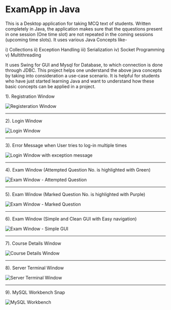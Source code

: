 # ExamApp in Java

This is a Desktop application for taking MCQ text of students. Written completely in Java, the application makes sure that the qquestions present in one session (One time slot) are not repeated in the coming sessions (upcoming time slots). It uses various Java Concepts like-

i)    Collections
ii)   Exception Handling 
iii)  Serialization
iv)   Socket Programming
v)    Multithreading

It uses Swing for GUI and Mysql for Database, to which connection is done through JDBC. This project helps one understand the above java concepts by taking into consideration a use-case scenario. It is helpful for students who have just started learning Java and want to understand how these basic concepts can be applied in a project.


1). Registration Window

<img src="Screenshots/Register.png" alt="Registeration Window" class="inline"/><hr>

2). Login Window

<img src="Screenshots/Login1.png" alt="Login Window" class="inline"/><hr>

3). Error Message when User tries to log-in multiple times

<img src="Screenshots/Login2.png" alt="Login Window with exception message" class="inline"/><hr>

4). Exam Window (Attempted Question No. is highlighted with Green)

<img src="Screenshots/ExamWindow1.png" alt="Exam Window - Attempted Question" class="inline"/><hr>

5). Exam Window (Marked Question No. is highlighted with Purple)

<img src="Screenshots/ExamWindow2.png" alt="Exam Window - Marked Question" class="inline"/><hr>

6). Exam Window (Simple and Clean GUI with Easy navigation)

<img src="Screenshots/ExamWindow3.png" alt="Exam Window - Simple GUI" class="inline"/><hr>

7). Course Details Window

<img src="Screenshots/CourseDetails.png" alt="Course Details Window" class="inline"/><hr>

8). Server Terminal Window

<img src="Screenshots/ServerTerminal.png" alt="Server Terminal Window" class="inline"/><hr>

9). MySQL Workbench Snap

<img src="Screenshots/DatabaseSchema.png" alt="MySQL Workbench" class="inline"/>
